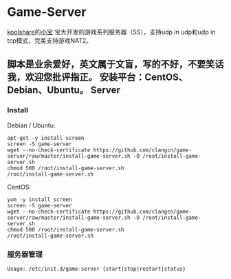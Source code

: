 Game-Server
===========

[koolshare](http://koolshare.cn/forum-72-1.html)的[小宝](http://koolshare.cn/space-uid-2380.html) 宝大开发的游戏系列服务器（SS），支持udp in udp和udp in tcp模式，完美支持游戏NAT2。

脚本是业余爱好，英文属于文盲，写的不好，不要笑话我，欢迎您批评指正。
安装平台：CentOS、Debian、Ubuntu。
Server
------

### Install

Debian / Ubuntu:

    apt-get -y install screen
    screen -S game-server
    wget --no-check-certificate https://github.com/clangcn/game-server/raw/master/install-game-server.sh -O /root/install-game-server.sh
    chmod 500 /root/install-game-server.sh
    /root/install-game-server.sh

CentOS:

    yum -y install screen
    screen -S game-server
    wget --no-check-certificate https://github.com/clangcn/game-server/raw/master/install-game-server.sh -O /root/install-game-server.sh
    chmod 500 /root/install-game-server.sh
    /root/install-game-server.sh

### 服务器管理

    Usage: /etc/init.d/game-server {start|stop|restart|status}
